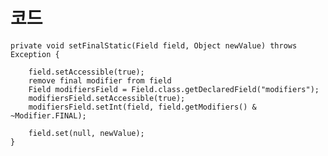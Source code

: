 <!-- TITLE: static final Variable Mocking -->
<!-- SUBTITLE: static final 변수를 모킹하는 방법 기술 -->

# 코드
	private void setFinalStatic(Field field, Object newValue) throws Exception {

		field.setAccessible(true);
		remove final modifier from field
		Field modifiersField = Field.class.getDeclaredField("modifiers");
		modifiersField.setAccessible(true);
		modifiersField.setInt(field, field.getModifiers() & ~Modifier.FINAL);

		field.set(null, newValue);
	}
